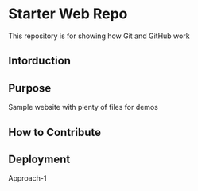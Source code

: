 # Starter Web Repo

This repository is for showing how Git and GitHub work

## Intorduction 
## Purpose

Sample website with plenty of files for demos

## How to Contribute 

## Deployment
Approach-1